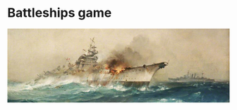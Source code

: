 Battleships game
================

![The Sinking of the 'Bismarck', 27 May 1941 by Charles E. Turner](/splash.png?raw=true "The Sinking of the 'Bismarck', 27 May 1941 by Charles E. Turner")
